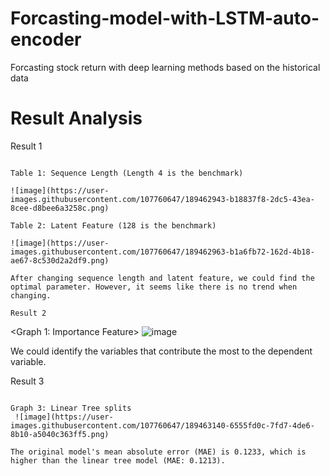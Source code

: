 # Forcasting-model-with-LSTM-auto-encoder

Forcasting stock return with deep learning methods based on the historical data

# Result Analysis
Result 1
~~~~~~~~~~~~

Table 1: Sequence Length (Length 4 is the benchmark)

![image](https://user-images.githubusercontent.com/107760647/189462943-b18837f8-2dc5-43ea-8cee-d8bee6a3258c.png)

Table 2: Latent Feature (128 is the benchmark)

![image](https://user-images.githubusercontent.com/107760647/189462963-b1a6fb72-162d-4b18-ae67-8c530d2a2df9.png)

After changing sequence length and latent feature, we could find the optimal parameter. However, it seems like there is no trend when changing. 

Result 2
~~~~~~~~~~~~

<Graph 1: Importance Feature>
 ![image](https://user-images.githubusercontent.com/107760647/189463006-bc8354cd-5051-42f4-a8b9-74d7f24e5575.png)

We could identify the variables that contribute the most to the dependent variable.

Result 3
~~~~~~~~~~~~

Graph 3: Linear Tree splits
 ![image](https://user-images.githubusercontent.com/107760647/189463140-6555fd0c-7fd7-4de6-8b10-a5040c363ff5.png)

The original model's mean absolute error (MAE) is 0.1233, which is higher than the linear tree model (MAE: 0.1213).
